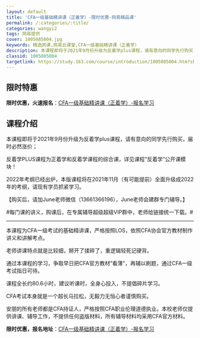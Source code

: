 ```yaml
---
layout: default
title: 'CFA一级基础精讲课（正着学）-限时优惠-网易精品课'
permalink: /:categories/:title/
categories: wangyi2
tags: 网易提供
cover: 1005085004.jpg
keywords: 精选网课,网易云课堂,CFA一级基础精讲课（正着学）
description: 本课程即将于2021年9月份升级为反着学plus课程，请有意向的同学先行购买，届时必然涨价；反着学PLUS课程为正着学和
classid: 1005085004
targetlink: https://study.163.com/course/introduction/1005085004.htm?share=1&shareId=1025206652&utm_campaign=share&utm_medium=iphoneShare&utm_source=&utm_u=1025206652
---
```


## 限时特惠

**限时优惠，火速报名**：[CFA一级基础精讲课（正着学）-报名学习](https://study.163.com/course/introduction/1005085004.htm?share=1&shareId=1025206652&utm_campaign=share&utm_medium=iphoneShare&utm_source=&utm_u=1025206652)

## 课程介绍

本课程即将于2021年9月份升级为反着学plus课程，请有意向的同学先行购买，届时必然涨价；

反着学PLUS课程为正着学和反着学课程的综合课，详见课程“反着学”公开课模块！

2022年考纲已经出炉，本版课程将在2021年11月（有可能提前）全面升级成2022年的考纲，请现有学员抓紧学习。

【购买后，请加June老师微信（13661366196），June老师会建群专门辅导。】

#每门课的讲义，购课后，在专属辅导超级超级VIP群中，老师给链接统一下载。#

-------------------------------------------------------------

本课程为CFA一级考试的基础精讲课，严格按照LOS，依照CFA协会官方教材制作讲义和讲解考点。

老师讲课特点就是比较细，掰开了揉碎了，重逻辑轻死记硬背。

通过本课程的学习，争取早日把CFA官方教材“看薄”，再辅以刷题，通过CFA一级考试指日可待。

课程全长约80.6小时，建议听课时，全身心投入，不提倡碎片学习。

CFA考试本身就是一个超长马拉松，无毅力无恒心者谨慎购买。

安朋的所有老师都是CFA持证人，严格按照CFA职业伦理道德执业。本校老师仅提供讲课、辅导工作，不提供任何盗版材料，所有辅导材料均采用CFA官方材料。

**限时优惠，报名地址**：[CFA一级基础精讲课（正着学）-报名学习](https://study.163.com/course/introduction/1005085004.htm?share=1&shareId=1025206652&utm_campaign=share&utm_medium=iphoneShare&utm_source=&utm_u=1025206652)

